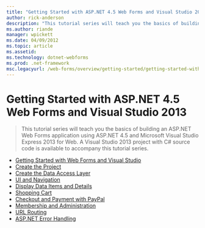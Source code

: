 ```yaml
---
title: "Getting Started with ASP.NET 4.5 Web Forms and Visual Studio 2013 | Microsoft Docs"
author: rick-anderson
description: "This tutorial series will teach you the basics of building an ASP.NET Web Forms application using ASP.NET 4.5 and Visual Studio 2013 Express for Web. A Visua..."
ms.author: riande
manager: wpickett
ms.date: 04/09/2012
ms.topic: article
ms.assetid: 
ms.technology: dotnet-webforms
ms.prod: .net-framework
msc.legacyurl: /web-forms/overview/getting-started/getting-started-with-aspnet-45-web-forms
---
```

Getting Started with ASP.NET 4.5 Web Forms and Visual Studio 2013
====================
> This tutorial series will teach you the basics of building an ASP.NET Web Forms application using ASP.NET 4.5 and Microsoft Visual Studio Express 2013 for Web. A Visual Studio 2013 project with C# source code is available to accompany this tutorial series.


- [Getting Started with Web Forms and Visual Studio](introduction-and-overview.md)
- [Create the Project](create-the-project.md)
- [Create the Data Access Layer](create_the_data_access_layer.md)
- [UI and Navigation](ui_and_navigation.md)
- [Display Data Items and Details](display_data_items_and_details.md)
- [Shopping Cart](shopping-cart.md)
- [Checkout and Payment with PayPal](checkout-and-payment-with-paypal.md)
- [Membership and Administration](membership-and-administration.md)
- [URL Routing](url-routing.md)
- [ASP.NET Error Handling](aspnet-error-handling.md)
